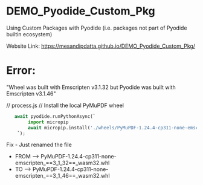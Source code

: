 # DEMO_Pyodide_Custom_Pkg
Using Custom Packages with Pyodide (i.e. packages not part of Pyodide builtin ecosystem)

Website Link: https://mesandipdatta.github.io/DEMO_Pyodide_Custom_Pkg/


# Error: 

"Wheel was built with Emscripten v3.1.32 but Pyodide was built with Emscripten v3.1.46"

// process.js
// Install the local PyMuPDF wheel
```python
   await pyodide.runPythonAsync(`
        import micropip
        await micropip.install('./wheels/PyMuPDF-1.24.4-cp311-none-emscripten_3_1_46_wasm32.whl')
    `);
```

Fix - Just renamed the file 
- FROM -->  PyMuPDF-1.24.4-cp311-none-emscripten_==3_1_32==_wasm32.whl
- TO --> PyMuPDF-1.24.4-cp311-none-emscripten_==3_1_46==_wasm32.whl
 
